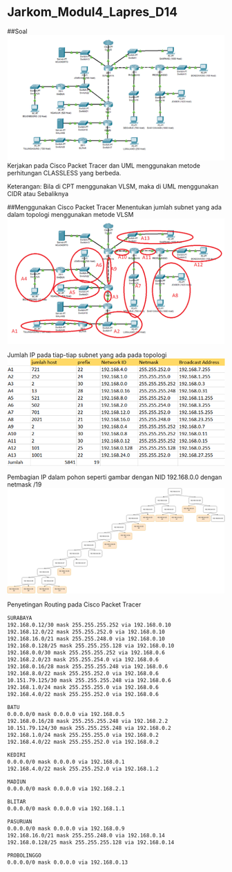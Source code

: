 # Jarkom_Modul4_Lapres_D14

##Soal
<img src="https://github.com/hrswcksono/Jarkom_Modul4_Lapres_D14/blob/main/img/Soal.png" >
Kerjakan pada Cisco Packet Tracer dan UML menggunakan metode
perhitungan CLASSLESS yang berbeda.

Keterangan: Bila di CPT menggunakan VLSM, maka di UML menggunakan CIDR
atau Sebaliknya

##Menggunakan Cisco Packet Tracer
Menentukan jumlah subnet yang ada dalam topologi menggunakan metode VLSM
<img src="https://github.com/hrswcksono/Jarkom_Modul4_Lapres_D14/blob/main/img/VLSM.png" >

Jumlah IP pada tiap-tiap subnet yang ada pada topologi
<img src="https://github.com/hrswcksono/Jarkom_Modul4_Lapres_D14/blob/main/img/VLSMIP.png" >

Pembagian IP dalam pohon seperti gambar dengan NID 192.168.0.0 dengan netmask /19
<img src="https://github.com/hrswcksono/Jarkom_Modul4_Lapres_D14/blob/main/img/VLSMtree.jpg" >

Penyetingan Routing pada Cisco Packet Tracer
```
SURABAYA
192.168.0.12/30 mask 255.255.255.252 via 192.168.0.10
192.168.12.0/22 mask 255.255.252.0 via 192.168.0.10
192.168.16.0/21 mask 255.255.248.0 via 192.168.0.10
192.168.0.128/25 mask 255.255.255.128 via 192.168.0.10
192.168.0.0/30 mask 255.255.255.252 via 192.168.0.6
192.168.2.0/23 mask 255.255.254.0 via 192.168.0.6
192.168.0.16/28 mask 255.255.255.248 via 192.168.0.6
192.168.8.0/22 mask 255.255.252.0 via 192.168.0.6
10.151.79.125/30 mask 255.255.255.248 via 192.168.0.6
192.168.1.0/24 mask 255.255.255.0 via 192.168.0.6
192.168.4.0/22 mask 255.255.252.0 via 192.168.0.6
```
```
BATU
0.0.0.0/0 mask 0.0.0.0 via 192.168.0.5
192.168.0.16/28 mask 255.255.255.248 via 192.168.2.2
10.151.79.124/30 mask 255.255.255.248 via 192.168.0.2
192.168.1.0/24 mask 255.255.255.0 via 192.168.0.2
192.168.4.0/22 mask 255.255.252.0 via 192.168.0.2
```
```
KEDIRI
0.0.0.0/0 mask 0.0.0.0 via 192.168.0.1
192.168.4.0/22 mask 255.255.252.0 via 192.168.1.2
```
```
MADIUN
0.0.0.0/0 mask 0.0.0.0 via 192.168.2.1
```
```
BLITAR
0.0.0.0/0 mask 0.0.0.0 via 192.168.1.1
```
```
PASURUAN
0.0.0.0/0 mask 0.0.0.0 via 192.168.0.9
192.168.16.0/21 mask 255.255.248.0 via 192.168.0.14
192.168.0.128/25 mask 255.255.255.128 via 192.168.0.14
```
```
PROBOLINGGO
0.0.0.0/0 mask 0.0.0.0 via 192.168.0.13
```

